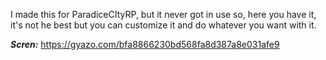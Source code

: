 I made this for ParadiceCItyRP, but it never got in use so, here you have it, it's not he best but you can customize it and do whatever you want with it.

***Scren:*** https://gyazo.com/bfa8866230bd568fa8d387a8e031afe9
